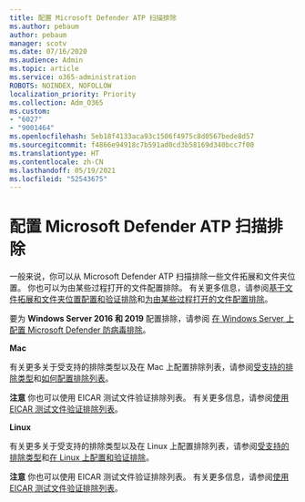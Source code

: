 ```yaml
---
title: 配置 Microsoft Defender ATP 扫描排除
ms.author: pebaum
author: pebaum
manager: scotv
ms.date: 07/16/2020
ms.audience: Admin
ms.topic: article
ms.service: o365-administration
ROBOTS: NOINDEX, NOFOLLOW
localization_priority: Priority
ms.collection: Adm_O365
ms.custom:
- "6027"
- "9001464"
ms.openlocfilehash: 5eb18f4133aca93c1506f4975c8d0567bede8d57
ms.sourcegitcommit: f4866e94918c7b591ad0cd3b58169d340bcc7f00
ms.translationtype: HT
ms.contentlocale: zh-CN
ms.lasthandoff: 05/19/2021
ms.locfileid: "52543675"
---
```

# <a name="configuring-exclusions-for-microsoft-defender-atp-scan"></a>配置 Microsoft Defender ATP 扫描排除

一般来说，你可以从 Microsoft Defender ATP 扫描排除一些文件拓展和文件夹位置。 你也可以为由某些过程打开的文件配置排除。 有关更多信息，请参阅[基于文件拓展和文件夹位置配置和验证排除](/windows/security/threat-protection/microsoft-defender-antivirus/configure-extension-file-exclusions-microsoft-defender-antivirus)和[为由某些过程打开的文件配置排除](/windows/security/threat-protection/microsoft-defender-antivirus/configure-process-opened-file-exclusions-microsoft-defender-antivirus)。

要为 **Windows Server 2016 和 2019** 配置排除，请参阅 [在 Windows Server 上配置 Microsoft Defender 防病毒排除](/windows/security/threat-protection/microsoft-defender-antivirus/configure-server-exclusions-microsoft-defender-antivirus)。

**Mac**

有关更多关于受支持的排除类型以及在 Mac 上配置排除列表，请参阅[受支持的排除类型](/windows/security/threat-protection/microsoft-defender-atp/mac-exclusions#supported-exclusion-types)和[如何配置排除列表](/windows/security/threat-protection/microsoft-defender-atp/mac-exclusions#how-to-configure-the-list-of-exclusions)。

**注意** 你也可以使用 EICAR 测试文件验证排除列表。 有关更多信息，请参阅[使用 EICAR 测试文件验证排除列表](/windows/security/threat-protection/microsoft-defender-atp/mac-exclusions#validate-exclusions-lists-with-the-eicar-test-file)。 

**Linux**

有关更多关于受支持的排除类型以及在 Linux 上配置排除列表，请参阅[受支持的排除类型](/windows/security/threat-protection/microsoft-defender-atp/linux-exclusions#supported-exclusion-types)和[在 Linux 上配置和验证排除](/windows/security/threat-protection/microsoft-defender-atp/linux-exclusions)。

**注意** 你也可以使用 EICAR 测试文件验证排除列表。 有关更多信息，请参阅[使用 EICAR 测试文件验证排除列表](/windows/security/threat-protection/microsoft-defender-atp/linux-exclusions#validate-exclusions-lists-with-the-eicar-test-file)。 